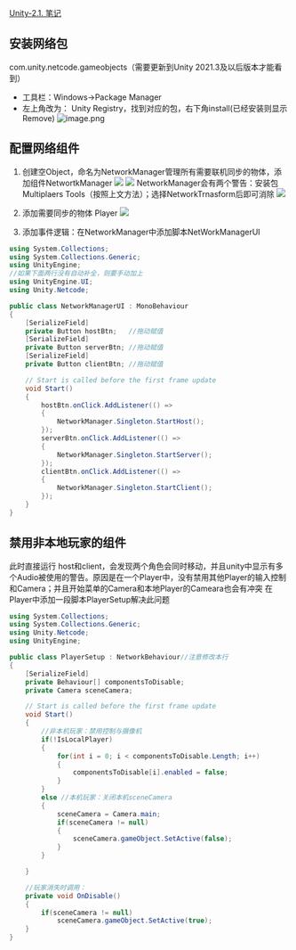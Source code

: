[Unity-2.1. 笔记](https://www.acwing.com/solution/content/169974/)


## 安装网络包

com.unity.netcode.gameobjects（需要更新到Unity 2021.3及以后版本才能看到）
- 工具栏：Windows->Package Manager
- 左上角改为： Unity Registry，找到对应的包，右下角install(已经安装则显示Remove)
![image.png](https://gitee.com/XXXTENTWXD/pic/raw/master/images/20230313181546.png)
## 配置网络组件
1. 创建空Object，命名为NetworkManager管理所有需要联机同步的物体，添加组件NetwortkManager
   ![](https://cdn.acwing.com/media/article/image/2023/02/15/179839_91319fcdad-2.png)
   ![](https://cdn.acwing.com/media/article/image/2023/02/15/179839_a607016ead-3.png)
	NetworkManager会有两个警告：安装包 Multiplaers Tools（按照上文方法）；选择NetworkTrnasform后即可消除
	![](https://cdn.acwing.com/media/article/image/2023/02/15/179839_e6273cd6ad-1.png)
2. 添加需要同步的物体 Player
   ![](https://cdn.acwing.com/media/article/image/2023/02/15/179839_8258d720ad-1.png)

1. 添加事件逻辑：在NetworkManager中添加脚本NetWorkManagerUI
```C#
using System.Collections;
using System.Collections.Generic;
using UnityEngine;
//如果下面两行没有自动补全，则要手动加上
using UnityEngine.UI;
using Unity.Netcode;

public class NetworkManagerUI : MonoBehaviour
{
    [SerializeField]
    private Button hostBtn;   //拖动赋值
    [SerializeField]
    private Button serverBtn; //拖动赋值
    [SerializeField]
    private Button clientBtn; //拖动赋值

    // Start is called before the first frame update
    void Start()
    {
        hostBtn.onClick.AddListener(() =>
        {
            NetworkManager.Singleton.StartHost();
        });
        serverBtn.onClick.AddListener(() =>
        {
            NetworkManager.Singleton.StartServer();
        });
        clientBtn.onClick.AddListener(() => 
        {
            NetworkManager.Singleton.StartClient();
        });
    }
}
```


## 禁用非本地玩家的组件

此时直接运行 host和client，会发现两个角色会同时移动，并且unity中显示有多个Audio被使用的警告。原因是在一个Player中，没有禁用其他Player的输入控制和Camera；并且开始菜单的Camera和本地Player的Cameara也会有冲突
在Player中添加一段脚本PlayerSetup解决此问题

```C#
using System.Collections;
using System.Collections.Generic;
using Unity.Netcode;
using UnityEngine;

public class PlayerSetup : NetworkBehaviour//注意修改本行
{
    [SerializeField]
    private Behaviour[] componentsToDisable;
    private Camera sceneCamera;

    // Start is called before the first frame update
    void Start()
    {
        //非本机玩家：禁用控制与摄像机
        if(!IsLocalPlayer)
        {
            for(int i = 0; i < componentsToDisable.Length; i++)
            {
                componentsToDisable[i].enabled = false;
            }
        }
        else //本机玩家：关闭本机sceneCamera
        {
            sceneCamera = Camera.main;
            if(sceneCamera != null)
            {
                sceneCamera.gameObject.SetActive(false);
            }
        }

    }

    //玩家消失时调用：
    private void OnDisable()
    {
        if(sceneCamera != null)
            sceneCamera.gameObject.SetActive(true);
    }
}
```

